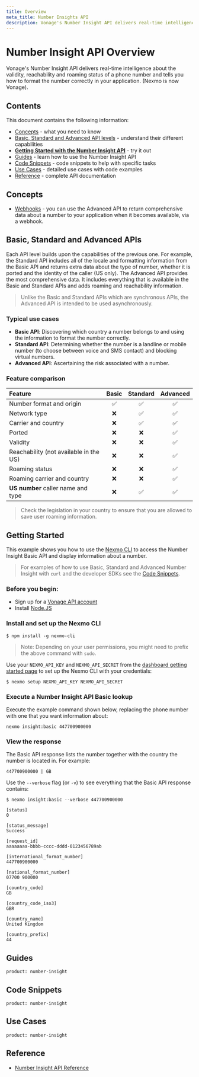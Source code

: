```yaml
---
title: Overview
meta_title: Number Insights API
description: Vonage's Number Insight API delivers real-time intelligence about the validity, reachability and roaming status of a phone number and tells you how to format the number correctly in your application. (Nexmo is now Vonage)
---
```


# Number Insight API Overview

Vonage's Number Insight API delivers real-time intelligence about the validity, reachability and roaming status of a phone number and tells you how to format the number correctly in your application. (Nexmo is now Vonage).

## Contents
This document contains the following information:

- [Concepts](#concepts) - what you need to know
- [Basic, Standard and Advanced API levels](#basic-standard-and-advanced-apis) - understand their different capabilities
- **[Getting Started with the Number Insight API](#getting-started)** - try it out
- [Guides](#guides) - learn how to use the Number Insight API
- [Code Snippets](#code-snippets) - code snippets to help with specific tasks
- [Use Cases](#use-cases) - detailed use cases with code examples
- [Reference](#reference) - complete API documentation

## Concepts

* [Webhooks](/concepts/guides/webhooks) - you can use the Advanced API to return comprehensive data about a number to your application when it becomes available, via a webhook.

## Basic, Standard and Advanced APIs
Each API level builds upon the capabilities of the previous one. For example, the Standard API includes all of the locale and formatting information from the Basic API and returns extra data about the type of number, whether it is ported and the identity of the caller (US only). The Advanced API provides the most comprehensive data. It includes everything that is available in the Basic and Standard APIs and adds roaming and reachability information.

> Unlike the Basic and Standard APIs which are synchronous APIs, the Advanced API is intended to be used asynchronously. 

### Typical use cases

- **Basic API**: Discovering which country a number belongs to and using the information to format the number correctly. 
- **Standard API**: Determining whether the number is a landline or mobile number (to choose between voice and SMS contact) and blocking virtual numbers.
- **Advanced API**: Ascertaining the risk associated with a number.

### Feature comparison
Feature | Basic | Standard | Advanced
:--|:--:|:--:|:--:
Number format and origin| ✅ | ✅ | ✅    
Network type| ❌ | ✅ | ✅
Carrier and country| ❌ | ✅ | ✅
Ported| ❌ | ❌ | ✅
Validity| ❌ | ❌ | ✅
Reachability (not available in the US)| ❌ | ❌ | ✅
Roaming status| ❌ | ❌ | ✅
Roaming carrier and country| ❌ | ❌ | ✅
**US number** caller name and type| ❌ | ✅ | ✅


> Check the legislation in your country to ensure that you are allowed to save user roaming information.

## Getting Started

This example shows you how to use the [Nexmo CLI](/tools) to access the Number Insight Basic API and display information about a number.

> For examples of how to use Basic, Standard and Advanced Number Insight with `curl` and the developer SDKs see the [Code Snippets](#code-snippets).

### Before you begin:

* Sign up for a [Vonage API account](https://dashboard.nexmo.com/signup)
* Install [Node.JS](https://nodejs.org/en/download/)

### Install and set up the Nexmo CLI

```
$ npm install -g nexmo-cli
```

> Note: Depending on your user permissions, you might need to prefix the above command with `sudo`.

Use your `NEXMO_API_KEY` and `NEXMO_API_SECRET` from the [dashboard getting started page](https://dashboard.nexmo.com/getting-started-guide) to set up the Nexmo CLI with your credentials:

```
$ nexmo setup NEXMO_API_KEY NEXMO_API_SECRET
```

### Execute a Number Insight API Basic lookup

Execute the example command shown below, replacing the phone number with one that you want information about:

```
nexmo insight:basic 447700900000
```

### View the response

The Basic API response lists the number together with the country the number is located in. For example:

```
447700900000 | GB
```
Use the `--verbose` flag (or `-v`) to see everything that the Basic API response contains:

````
$ nexmo insight:basic --verbose 447700900000

[status]
0

[status_message]
Success

[request_id]
aaaaaaaa-bbbb-cccc-dddd-0123456789ab

[international_format_number]
447700900000

[national_format_number]
07700 900000

[country_code]
GB

[country_code_iso3]
GBR

[country_name]
United Kingdom

[country_prefix]
44
````




## Guides

```concept_list
product: number-insight
```

## Code Snippets

```code_snippet_list
product: number-insight
```

## Use Cases

```use_cases
product: number-insight
```

## Reference

* [Number Insight API Reference](/api/number-insight)
